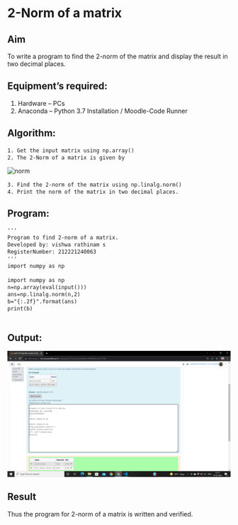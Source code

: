 # 2-Norm of a matrix
## Aim
To write a program to find the 2-norm of the matrix and display the result in two decimal places.
## Equipment’s required:
1.	Hardware – PCs
2.	Anaconda – Python 3.7 Installation / Moodle-Code Runner
## Algorithm:
	1. Get the input matrix using np.array()
	2. The 2-Norm of a matrix is given by 
![norm](./normeqn1.jpg)
    
    3. Find the 2-norm of the matrix using np.linalg.norm()
	4. Print the norm of the matrix in two decimal places.
## Program:
```
'''
Program to find 2-norm of a matrix.
Developed by: vishwa rathinam s
RegisterNumber: 212221240063
'''
import numpy as np

import numpy as np
n=np.array(eval(input()))
ans=np.linalg.norm(n,2)
b="{:.2f}".format(ans)
print(b)


```
## Output:
![git log](a1.png)

## Result
Thus the program for 2-norm of a matrix is written and verified.
